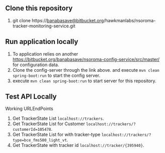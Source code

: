 
## Clone this repository

1. git clone https://banabasave@bitbucket.org/hawkmanlabs/nsoroma-tracker-monitoring-service.git

## Run application locally

1. To application relies on another https://bitbucket.org/banabasave/nsoroma-config-service/src/master/ for configuration data.
2. Clone the config-server through the link above. and execute `mvn clean spring-boot:run` to start the config server.
3. execute `mvn clean spring-boot:run` to start server for this repository.

## Test API Locally
Working URLEndPoints
1. Get TrackerState List `localhost://trackers`.
2. Get TrackerState List for Customer `localhost://trackers/?customerId=105478`.
3. Get TrackerState List for with tracker-type `localhost://trackers/?type=bce_fms500_light_vt`.
4. Get TrackerState with tracker id `localhost://tracker/{395940}`.